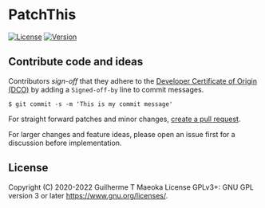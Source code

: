 # PatchThis

[![License](https://img.shields.io/github/license/guimspace/PatchThis)](https://github.com/guimspace/PatchThis/blob/master/LICENSE) [![Version](https://img.shields.io/github/v/tag/guimspace/PatchThis?include_prereleases)](https://github.com/guimspace/PatchThis/releases)


## Contribute code and ideas

Contributors *sign-off* that they adhere to the [Developer Certificate of Origin (DCO)](https://developercertificate.org/) by adding a `Signed-off-by` line to commit messages.

```
$ git commit -s -m 'This is my commit message'
```

For straight forward patches and minor changes, [create a pull request](https://help.github.com/en/articles/creating-a-pull-request).

For larger changes and feature ideas, please open an issue first for a discussion before implementation.


## License

Copyright (C) 2020-2022 Guilherme T Maeoka
License GPLv3+: GNU GPL version 3 or later <https://www.gnu.org/licenses/>.
